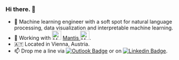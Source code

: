 ### Hi there. 👋

- :robot: Machine learning engineer with a soft spot for natural language processing, data visualization and interpretable machine learning.
- :wrench: Working with <img src="https://avatars.githubusercontent.com/u/75127215?s=200&v=4" alt="Mantis NLP" width=25> <a href="https://github.com/mantisAI">Mantis <img src="https://avatars.githubusercontent.com/u/75127215?s=200&v=4" alt="Mantis NLP" width=25></a>.
- 🇦🇹 Located in Vienna, Austria.
- 📫 Drop me a line via [![Outlook Badge](https://img.shields.io/badge/email--000?style=social&logo=microsoft-outlook&logoColor=0078d4&link=mailto:r.mitsch@outlook.com)](mailto:r.mitsch@outlook.com) or on [![Linkedin Badge](https://img.shields.io/badge/LinkedIn--000?style=social&logo=Linkedin&logoColor=0077B5&link=https://at.linkedin.com/in/raphaelmitsch/)](https://at.linkedin.com/in/raphaelmitsch).
